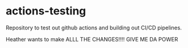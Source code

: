 # actions-testing
Repository to test out github actions and building out CI/CD pipelines.

Heather wants to make ALLL THE CHANGES!!!! GIVE ME DA POWER
